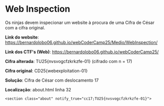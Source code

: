 # Web Inspection

Os ninjas devem inspecionar um website à procura de uma Cifra de César com a cifra original.

**Link do website**: https://bernardolobo06.github.io/webCoderCamp25/Medio/WebInspection/

**Link dos CTF's (Web)**: https://bernardolobo06.github.io/webCoderCamp25/

**Cifra alterada**: TU25{nvsvogcfzkrkzfe-01} (cifrado com n = 17)

**Cifra original**: CD25{webexploitation-01}

**Solução**: Cifra de César com deslocamento 17

**Localização**: about.html linha 32
```
<section class="about" notify_true="cc17;TU25{nvsvogcfzkrkzfe-01}">
```